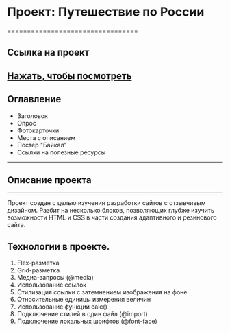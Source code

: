 # Проект: Путешествие по России
=================================
## Ссылка на проект
[Нажать, чтобы посмотреть](https://catintoner.github.io/russian-travel/ "Путешествие по России")
----------------------------------
## Оглавление
* Заголовок
* Опрос
* Фотокарточки
* Места с описанием
* Постер "Байкал"
* Ссылки на полезные ресурсы
-----------------------------------

## Описание проекта
----
Проект создан с целью изучения разработки сайтов с отзывчивым дизайном.  Разбит на несколько блоков, позволяющих глубже изучить
возможности HTML и CSS в части создания адаптивного и резинового сайта.

## Технологии в проекте.
1. Flex-разметка
2. Grid-разметка
3. Медиа-запросы (@media)
4. Использование ссылок
5. Стилизация ссылки с затемнением изображения на фоне
6. Относительные единицы измерения величин
7. Использование функции calc()
8. Подключение стилей в один файл (@import)
9. Подключение локальных шрифтов (@font-face)
